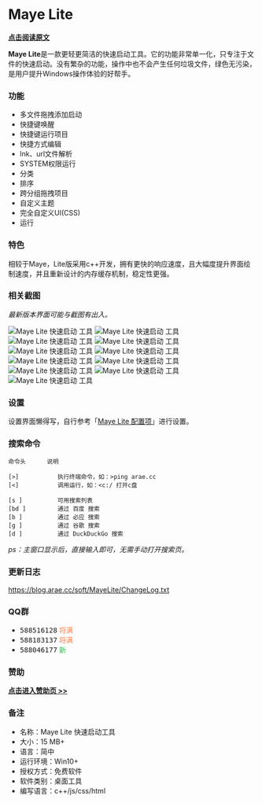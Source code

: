 # Maye Lite

**[点击阅读原文](https://blog.arae.cc/post/25842.html)**


**Maye Lite**是一款更轻更简洁的快速启动工具。它的功能非常单一化，只专注于文件的快速启动。没有繁杂的功能，操作中也不会产生任何垃圾文件，绿色无污染，是用户提升Windows操作体验的好帮手。


### 功能

- 多文件拖拽添加启动
- 快捷键唤醒
- 快捷键运行项目
- 快捷方式编辑
- lnk、url文件解析
- SYSTEM权限运行
- 分类
- 排序
- 跨分组拖拽项目
- 自定义主题
- 完全自定义UI(CSS)
- 运行


### 特色

相较于Maye，Lite版采用c++开发，拥有更快的响应速度，且大幅度提升界面绘制速度，并且重新设计的内存缓存机制，稳定性更强。


### 相关截图
_最新版本界面可能与截图有出入。_

![Maye Lite 快速启动 工具](https://i.loli.net/2021/11/29/RPboWuHZis1CX4d.png)
![Maye Lite 快速启动 工具](https://i.loli.net/2021/11/29/dHtpn6ykwOXgG9E.png)
![Maye Lite 快速启动 工具](https://i.loli.net/2021/11/29/Nq9Dhk4vzOPMnml.png)
![Maye Lite 快速启动 工具](https://i.loli.net/2021/11/29/dCmFicu3eKo6LAa.png)
![Maye Lite 快速启动 工具](https://i.loli.net/2021/11/29/D6eoukTsi4aJPnG.png)
![Maye Lite 快速启动 工具](https://i.loli.net/2021/11/29/RpjQYMx2sGEPNXr.png)
![Maye Lite 快速启动 工具](https://i.loli.net/2021/11/29/KfcErnTSxz8FNL5.png)
![Maye Lite 快速启动 工具](https://i.loli.net/2021/11/29/ZWatQ7B2GVTeS3F.png)
![Maye Lite 快速启动 工具](https://i.loli.net/2021/11/29/I52n9EYwlZQpDHy.png)
![Maye Lite 快速启动 工具](https://i.loli.net/2021/11/29/ZNbQqxcJHTz3DfL.png)
![Maye Lite 快速启动 工具](https://i.loli.net/2021/11/29/wc4lnqteGkImbO2.png)


### 设置

设置界面懒得写，自行参考「[Maye Lite 配置项](https://blog.arae.cc/post/25841.html)」进行设置。


### 搜索命令

```
命令头      说明

[>]           执行终端命令，如：>ping arae.cc
[<]           调用运行，如：<c:/ 打开c盘

[s ]          可用搜索列表
[bd ]         通过 百度 搜索
[b ]          通过 必应 搜索
[g ]          通过 谷歌 搜索
[d ]          通过 DuckDuckGo 搜索
```
*ps：主窗口显示后，直接输入即可，无需手动打开搜索页。*


### 更新日志

<https://blog.arae.cc/soft/MayeLite/ChangeLog.txt>


### QQ群

* <kbd>588516128</kbd> <kbd><font color="#FE7E40">将满</font></kbd>
* <kbd>588183137</kbd> <kbd><font color="#FE7E40">将满</font></kbd>
* <kbd>588046177</kbd> <kbd><font color="#2CBE4E">新</font></kbd>


### 赞助

**[点击进入赞助页 >>](http://blog.arae.cc/z/about.html#打赏-赞助)**


### 备注

* 名称：Maye Lite 快速启动工具
* 大小：15 MB+
* 语言：简中
* 运行环境：Win10+
* 授权方式：免费软件
* 软件类别：桌面工具
* 编写语言：c++/js/css/html


